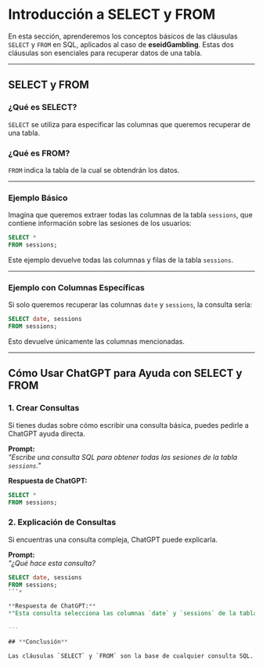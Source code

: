 
# Introducción a SELECT y FROM

En esta sección, aprenderemos los conceptos básicos de las cláusulas `SELECT` y `FROM` en SQL, aplicados al caso de **eseidGambling**. Estas dos cláusulas son esenciales para recuperar datos de una tabla.

---

## **SELECT y FROM**

### **¿Qué es SELECT?**
`SELECT` se utiliza para especificar las columnas que queremos recuperar de una tabla.

### **¿Qué es FROM?**
`FROM` indica la tabla de la cual se obtendrán los datos.

---

### **Ejemplo Básico**

Imagina que queremos extraer todas las columnas de la tabla `sessions`, que contiene información sobre las sesiones de los usuarios:

```sql
SELECT * 
FROM sessions;
```

Este ejemplo devuelve todas las columnas y filas de la tabla `sessions`.

---

### **Ejemplo con Columnas Específicas**

Si solo queremos recuperar las columnas `date` y `sessions`, la consulta sería:

```sql
SELECT date, sessions 
FROM sessions;
```

Esto devuelve únicamente las columnas mencionadas.

---

## **Cómo Usar ChatGPT para Ayuda con SELECT y FROM**

### **1. Crear Consultas**
Si tienes dudas sobre cómo escribir una consulta básica, puedes pedirle a ChatGPT ayuda directa.

**Prompt:**  
*"Escribe una consulta SQL para obtener todas las sesiones de la tabla `sessions`."*

**Respuesta de ChatGPT:**  
```sql
SELECT * 
FROM sessions;
```

### **2. Explicación de Consultas**
Si encuentras una consulta compleja, ChatGPT puede explicarla.

**Prompt:**  
*"¿Qué hace esta consulta?*  
```sql
SELECT date, sessions 
FROM sessions;
```*

**Respuesta de ChatGPT:**  
*"Esta consulta selecciona las columnas `date` y `sessions` de la tabla `sessions`."*

---

## **Conclusión**

Las cláusulas `SELECT` y `FROM` son la base de cualquier consulta SQL. En el caso de **eseidGambling**, estas te permiten analizar datos clave como sesiones de usuarios o costos de campañas. Además, herramientas como **ChatGPT** y **Databricks** facilitan el proceso de aprendizaje y ejecución de consultas.
